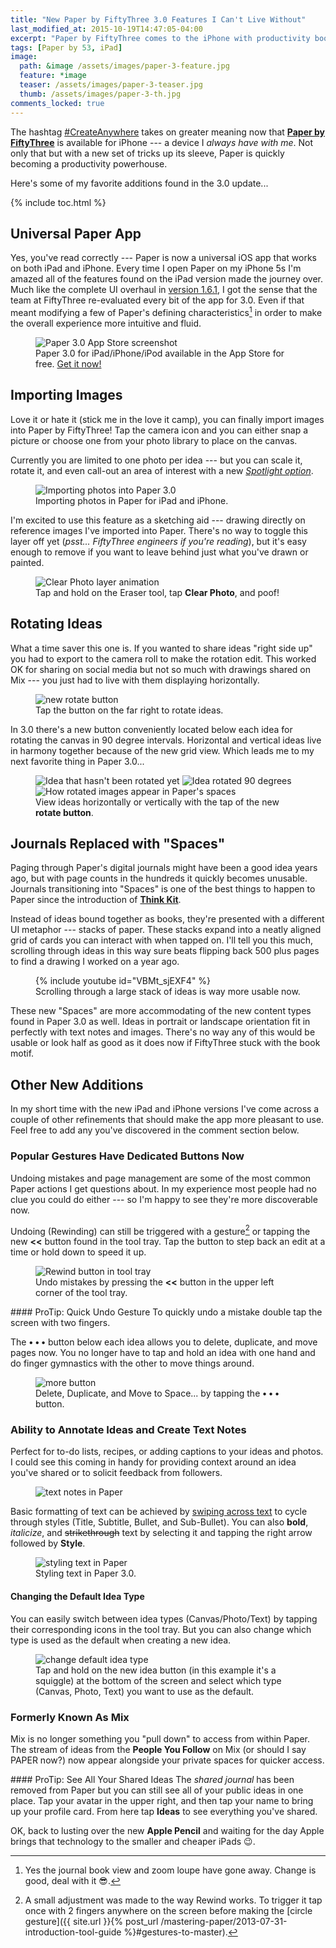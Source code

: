 ```yaml
---
title: "New Paper by FiftyThree 3.0 Features I Can't Live Without"
last_modified_at: 2015-10-19T14:47:05-04:00
excerpt: "Paper by FiftyThree comes to the iPhone with productivity boosting features like photo import, text notes, grid view, rotate, and more."
tags: [Paper by 53, iPad]
image:
  path: &image /assets/images/paper-3-feature.jpg
  feature: *image
  teaser: /assets/images/paper-3-teaser.jpg
  thumb: /assets/images/paper-3-th.jpg
comments_locked: true
---
```


The hashtag [#CreateAnywhere](https://twitter.com/hashtag/createanywhere) takes on greater meaning now that [**Paper by FiftyThree**](http://www.fiftythree.com/paper) is available for iPhone --- a device I *always have with me*. Not only that but with a new set of tricks up its sleeve, Paper is quickly becoming a productivity powerhouse.

Here's some of my favorite additions found in the 3.0 update...

{% include toc.html %}

## Universal Paper App

Yes, you've read correctly --- Paper is now a universal iOS app that works on both iPad and iPhone. Every time I open Paper on my iPhone 5s I'm amazed all of the features found on the iPad version made the journey over. Much like the complete UI overhaul in [version 1.6.1](http://news.fiftythree.com/post/79379441335/the-paper-ios-7-update-is-here-brighter-fresher), I got the sense that the team at FiftyThree re-evaluated every bit of the app for 3.0. Even if that meant modifying a few of Paper's defining characteristics[^changes] in order to make the overall experience more intuitive and fluid.

[^changes]: Yes the journal book view and zoom loupe have gone away. Change is good, deal with it :sunglasses:.

<figure>
  <img src="{{ site.url }}/assets/images/paper-3-store.jpg" alt="Paper 3.0 App Store screenshot">
  <figcaption>Paper 3.0 for iPad/iPhone/iPod available in the App Store for free. <a href="https://itunes.apple.com/us/app/id506003812">Get it now!</a></figcaption>
</figure> 

## Importing Images

Love it or hate it (stick me in the love it camp), you can finally import images into Paper by FiftyThree! Tap the camera icon and you can either snap a picture or choose one from your photo library to place on the canvas.

Currently you are limited to one photo per idea --- but you can scale it, rotate it, and even call-out an area of interest with a new [*Spotlight option*](http://blog.fiftythree.com/posts/annotate-spotlight-photos).

<figure>
  <img src="{{ site.url }}/assets/images/paper-3-photo-import.jpg" alt="Importing photos into Paper 3.0">
  <figcaption>Importing photos in Paper for iPad and iPhone.</figcaption>
</figure>

I'm excited to use this feature as a sketching aid --- drawing directly on reference images I've imported into Paper. There's no way to toggle this layer off yet (*psst... FiftyThree engineers if you're reading*), but it's easy enough to remove if you want to leave behind just what you've drawn or painted.

<figure>
  <img src="{{ site.url }}/assets/images/paper-3-clear-photo.gif" alt="Clear Photo layer animation">
  <figcaption>Tap and hold on the Eraser tool, tap <strong>Clear Photo</strong>, and poof!</figcaption>
</figure>

## Rotating Ideas

What a time saver this one is. If you wanted to share ideas "right side up" you had to export to the camera roll to make the rotation edit. This worked OK for sharing on social media but not so much with drawings shared on Mix --- you just had to live with them displaying horizontally.

<figure>
  <img src="{{ site.url }}/assets/images/paper-3-rotate-button.jpg" alt="new rotate button">
  <figcaption>Tap the button on the far right to rotate ideas.</figcaption>
</figure>

In 3.0 there's a new button conveniently located below each idea for rotating the canvas in 90 degree intervals. Horizontal and vertical ideas live in harmony together because of the new grid view. Which leads me to my next favorite thing in Paper 3.0...

<figure class="third">
  <img src="{{ site.url }}/assets/images/paper-3-rotate-horizontal.jpg" alt="Idea that hasn't been rotated yet">
  <img src="{{ site.url }}/assets/images/paper-3-rotate-vertically.jpg" alt="Idea rotated 90 degrees">
  <img src="{{ site.url }}/assets/images/paper-3-rotate-spaces.jpg" alt="How rotated images appear in Paper's spaces">
  <figcaption>View ideas horizontally or vertically with the tap of the new <strong>rotate button</strong>.</figcaption>
</figure>

## Journals Replaced with "Spaces"

Paging through Paper's digital journals might have been a good idea years ago, but with page counts in the hundreds it quickly becomes unusable. Journals transitioning into "Spaces" is one of the best things to happen to Paper since the introduction of [**Think Kit**](https://www.fiftythree.com/think).

Instead of ideas bound together as books, they're presented with a different UI metaphor --- stacks of paper. These stacks expand into a neatly aligned grid of cards you can interact with when tapped on. I'll tell you this much, scrolling through ideas in this way sure beats flipping back 500 plus pages to find a drawing I worked on a year ago.

<figure>
  {% include youtube id="VBMt_sjEXF4" %}
  <figcaption>Scrolling through a large stack of ideas is way more usable now.</figcaption>
</figure>

These new "Spaces" are more accommodating of the new content types found in Paper 3.0 as well. Ideas in portrait or landscape orientation fit in perfectly with text notes and images. There's no way any of this would be usable or look half as good as it does now if FiftyThree stuck with the book motif.

## Other New Additions

In my short time with the new iPad and iPhone versions I've come across a couple of other refinements that should make the app more pleasant to use. Feel free to add any you've discovered in the comment section below.

### Popular Gestures Have Dedicated Buttons Now

Undoing mistakes and page management are some of the most common Paper actions I get questions about. In my experience most people had no clue you could do either --- so I'm happy to see they're more discoverable now.

Undoing (Rewinding) can still be triggered with a gesture[^rewind] or tapping the new **<<** button found in the tool tray. Tap the button to step back an edit at a time or hold down to speed it up.

<figure>
  <img src="{{ site.url }}/assets/images/paper-3-rewind-button.jpg" alt="Rewind button in tool tray">
  <figcaption>Undo mistakes by pressing the <strong><<</strong> button in the upper left corner of the tool tray.</figcaption>
</figure>

[^rewind]: A small adjustment was made to the way Rewind works. To trigger it tap once with 2 fingers anywhere on the screen before making the [circle gesture]({{ site.url }}{% post_url /mastering-paper/2013-07-31-introduction-tool-guide %}#gestures-to-master).

<div class="notice--info" markdown="1">
#### ProTip: Quick Undo Gesture
To quickly undo a mistake double tap the screen with two fingers.
</div>

The **• • •** button below each idea allows you to delete, duplicate, and move pages now. You no longer have to tap and hold an idea with one hand and do finger gymnastics with the other to move things around.

<figure>
  <img src="{{ site.url }}/assets/images/paper-3-more-button.jpg" alt="more button">
  <figcaption>Delete, Duplicate, and Move to Space... by tapping the <strong>• • •</strong> button.
</figcaption>
</figure>

### Ability to Annotate Ideas and Create Text Notes

Perfect for to-do lists, recipes, or adding captions to your ideas and photos. I could see this coming in handy for providing context around an idea you've shared or to solicit feedback from followers.

<figure>
  <img src="{{ site.url }}/assets/images/paper-3-text-ideas.jpg" alt="text notes in Paper">
</figure>

Basic formatting of text can be achieved by [swiping across text](http://blog.fiftythree.com/posts/swipe-to-style) to cycle through styles (Title, Subtitle, Bullet, and Sub-Bullet). You can also **bold**, *italicize*, and <s>strikethrough</s> text by selecting it and tapping the right arrow followed by **Style**.

<figure>
  <img src="{{ site.url }}/assets/images/paper-3-text-styles.jpg" alt="styling text in Paper">
  <figcaption>Styling text in Paper 3.0.</figcaption>
</figure>

#### Changing the Default Idea Type

You can easily switch between idea types (Canvas/Photo/Text) by tapping their corresponding icons in the tool tray. But you can also change which type is used as the default when creating a new idea.

<figure>
  <img src="{{ site.url }}/assets/images/paper-3-idea-type-button.jpg" alt="change default idea type">
  <figcaption>Tap and hold on the new idea button (in this example it's a squiggle) at the bottom of the screen and select which type (Canvas, Photo, Text) you want to use as the default.</figcaption>
</figure>

### Formerly Known As Mix

Mix is no longer something you "pull down" to access from within Paper. The stream of ideas from the **People You Follow** on Mix (or should I say PAPER now?) now appear alongside your private spaces for quicker access.

<div class="notice--info" markdown="1">
#### ProTip: See All Your Shared Ideas
The <em>shared journal</em> has been removed from Paper but you can still see all of your public ideas in one place. Tap your avatar in the upper right, and then tap your name to bring up your profile card. From here tap <strong>Ideas</strong> to see everything you've shared.
</div>

OK, back to lusting over the new **Apple Pencil** and waiting for the day Apple brings that technology to the smaller and cheaper iPads :wink:.
